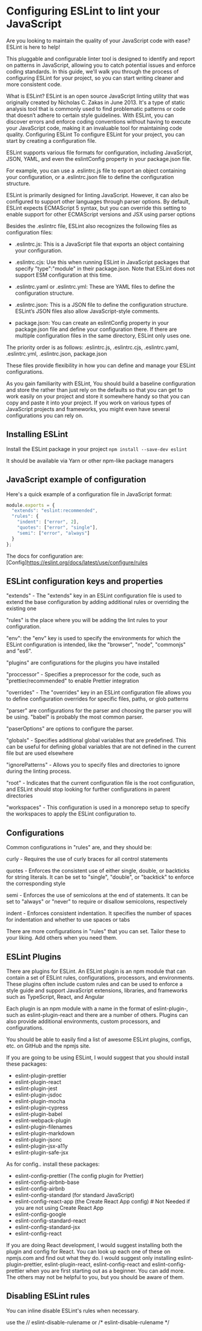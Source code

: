 # Configuring ESLint to lint your JavaScript

Are you looking to maintain the quality of your JavaScript code with ease? ESLint is here to help!

This pluggable and configurable linter tool is designed to identify and report on patterns in JavaScript,
allowing you to catch potential issues and enforce coding standards. In this guide, we'll walk you through
the process of configuring ESLint for your project, so you can start writing cleaner and more consistent code.

What is ESLint? ESLint is an open source JavaScript linting utility that was originally created by
Nicholas C. Zakas in June 2013. It's a type of static analysis tool that is commonly used to find
problematic patterns or code that doesn’t adhere to certain style guidelines. With ESLint, you can
discover errors and enforce coding conventions without having to execute your JavaScript code, making
it an invaluable tool for maintaining code quality. Configuring ESLint To configure ESLint for your
project, you can start by creating a configuration file.

ESLint supports various file formats for configuration, including JavaScript, JSON, YAML, and even the
eslintConfig property in your package.json file.

For example, you can use a .eslintrc.js file to export an object containing your configuration, or a .eslintrc.json file to define the configuration structure.

ESLint is primarily designed for linting JavaScript. However, it can also be configured to support other languages through parser options. By default, ESLint expects ECMAScript 5 syntax, but you can override this setting to enable support for other ECMAScript versions and JSX using parser options

Besides the .eslintrc file, ESLint also recognizes the following files as configuration files:

- .eslintrc.js: This is a JavaScript file that exports an object containing your configuration.

- .eslintrc.cjs: Use this when running ESLint in JavaScript packages that specify "type":"module" in their package.json. Note that ESLint does not support ESM configuration at this time.

- .eslintrc.yaml or .eslintrc.yml: These are YAML files to define the configuration structure.

- .eslintrc.json: This is a JSON file to define the configuration structure. ESLint’s JSON files also allow JavaScript-style comments.

- package.json: You can create an eslintConfig property in your package.json file and define your configuration there. If there are multiple configuration files in the same directory, ESLint only uses one.

The priority order is as follows: .eslintrc.js, .eslintrc.cjs, .eslintrc.yaml, .eslintrc.yml, .eslintrc.json, package.json

These files provide flexibility in how you can define and manage your ESLint configurations.

As you gain familiarity with ESLint, You should build a baseline configuration and store the rather than just rely on the defaults so that you can get to work easily on your project and store it somewhere handy so that you can copy and paste it into your project.  If you work on various types of JavaScript projects and frameworks, you might even have several configurations you can rely on.

## Installing ESLint

Install the ESLint package in your project `npm install --save-dev eslint`

It should be available via Yarn or other npm-like package managers

## JavaScript example of configuration

Here's a quick example of a configuration file in JavaScript format:

```js
module.exports = {
  "extends": "eslint:recommended",
  "rules": {
    "indent": ["error", 2],
    "quotes": ["error", "single"],
    "semi": ["error", "always"]
  }
};
```

The docs for configuration are: [Config]<https://eslint.org/docs/latest/use/configure/rules>

## ESLint configuration keys and properties

"extends" - The "extends" key in an ESLint configuration file is used to extend the base configuration by adding additional rules or overriding the existing one

"rules" is the place where you will be adding the lint rules to your configuration.

"env": the "env" key is used to specify the environments for which the ESLint configuration is intended, like the "browser", "node", "commonjs" and "es6".

"plugins" are configurations for the plugins you have installed

"proccessor" - Specifies a preprocessor for the code, such as "prettier/recommended" to enable Prettier integration

"overrides" - The "overrides" key in an ESLint configuration file allows you to define configuration overrides for specific files, paths, or glob patterns

"parser" are configurations for the parser and choosing the parser you will be using.  "babel" is probably the most common parser.

"paserOptions" are options to configure the parser.

"globals" - Specifies additional global variables that are predefined. This can be useful for defining global variables that are not defined in the current file but are used elsewhere

"ignorePatterns" - Allows you to specify files and directories to ignore during the linting process.

"root" - Indicates that the current configuration file is the root configuration, and ESLint should stop looking for further configurations in parent directories

"workspaces" - This configuration is used in a monorepo setup to specify the workspaces to apply the ESLint configuration to.

## Configurations

Common configurations in "rules" are, and they should be:

curly - Requires the use of curly braces for all control statements

quotes - Enforces the consistent use of either single, double, or backticks for string literals. It can be set to "single", "double", or "backtick" to enforce the corresponding style

semi - Enforces the use of semicolons at the end of statements. It can be set to "always" or "never" to require or disallow semicolons, respectively

indent - Enforces consistent indentation. It specifies the number of spaces for indentation and whether to use spaces or tabs

There are more configurations in "rules" that you can set.  Tailor these to your liking.  Add others when you need them.

## ESLint Plugins

There are plugins for ESLint. An ESLint plugin is an npm module that can contain a set of ESLint rules, configurations, processors, and environments. These plugins often include custom rules and can be used to enforce a style guide and support JavaScript extensions, libraries, and frameworks such as TypeScript, React, and Angular

Each plugin is an npm module with a name in the format of eslint-plugin-<plugin-name>, such as eslint-plugin-react and there are a number of others. Plugins can also provide additional environments, custom processors, and configurations.

You should be able to easily find a list of awesome ESLint plugins, configs, etc. on GitHub and the npmjs site.

If you are going to be using ESLint, I would suggest that you should install these packages:

- eslint-plugin-prettier
- eslint-plugin-react
- eslint-plugin-jest
- eslint-plugin-jsdoc
- eslint-plugin-mocha
- eslint-plugin-cypress
- eslint-plugin-babel
- eslint-webpack-plugin
- eslint-plugin-filenames
- eslint-plugin-markdown
- eslint-plugin-jsonc
- eslint-plugin-jsx-a11y
- eslint-plugin-safe-jsx

As for config.. install these packages:

- eslint-config-prettier (The config plugin for Prettier)
- eslint-config-airbnb-base
- eslint-config-airbnb
- eslint-config-standard (for standard JavaScript)
- eslint-config-react-app (the Create React App config) # Not Needed if you are not using Create React App
- eslint-config-google
- eslint-config-standard-react
- eslint-config-standard-jsx
- eslint-config-react

If you are doing React development, I would suggest installing both the plugin and config for React.  You can look up each one of these on
npmjs.com and find out what they do.  I would suggest only installing eslint-plugin-prettier, eslint-plugin-react, eslint-config-react and eslint-config-prettier when you are first starting out as a beginner.  You can add more.  The others may not be helpful to you, but you should be aware of them.

## Disabling ESLint rules

You can inline disable ESLint's rules when necessary.

use the // eslint-disable-rulename or /* eslint-disable-rulename */

